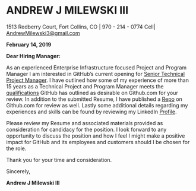 # ANDREW J MILEWSKI III

1513 Redberry Court, Fort Collins, CO | 970 - 214 - 0774 Cell| AndrewMilewski3@gmail.com

**February 14, 2019**

**Dear Hiring Manager:**

As an experienced Enterprise Infrastructure focused Project and Program Manager I am
interested in GitHub’s current opening for [Senior Technical Project Manager](https://boards.greenhouse.io/github/jobs/1555070). I have outlined
how some of my experience of more than 15 years as a Technical Project and Program
Manager meets the [qualifications](AndyMilewski-Resume/topics/SeniorTechnicalProjectManagerCover.md) GitHub has outlined as desirable on Github.com for your
review. In addition to the submitted Resume, I have published a [Repo](https://github.com/acouloir/AndyMilewski-Resume) on Github.com for
review as well. Lastly some additional details regarding my experiences and skills can be
found by reviewing my LinkedIn [Profile](https://www.linkedin.com/in/andy-milewski3/).

Please review my Resume and associated materials provided as consideration for candidacy
for the position. I look forward to any opportunity to discuss the position and how I feel I might
make a positive impact for GitHub and its employees and customers should I be chosen for
the role.

Thank you for your time and consideration.

Sincerely,

**Andrew J Milewski III**
